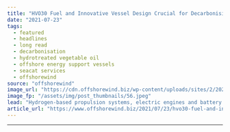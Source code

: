 ```yaml
---
title: "HVO30 Fuel and Innovative Vessel Design Crucial for Decarbonising Offshore Energy Support Vessels –  Seacat Services"
date: "2021-07-23"
tags: 
  - featured
  - headlines
  - long read
  - decarbonisation
  - hydrotreated vegetable oil
  - offshore energy support vessels
  - seacat services
  - offshorewind
source: "offshorewind"
image_url: "https://cdn.offshorewind.biz/wp-content/uploads/sites/2/2020/02/05110503/OESV-Operators-Mustnt-Wait-on-New-Technology-to-Tackle-Emissions.jpeg"
image_fp: "/assets/img/post_thumbnails/56.jpeg"
lead: "Hydrogen-based propulsion systems, electric engines and battery technologies are still years away from being"
article_url: "https://www.offshorewind.biz/2021/07/23/hvo30-fuel-and-innovative-vessel-design-crucial-for-decarbonising-offshore-energy-support-vessels-seacat-services/"
---
```


---
